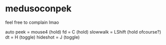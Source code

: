 # medusoconpek
feel free to complain lmao

auto peek = mouse4 (hold)
fd = C (hold)
slowwalk = LShift (hold ofcourse?)
dt = H (toggle)
hideshot = J (toggle)
